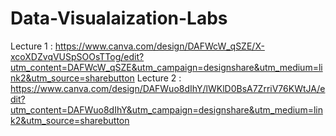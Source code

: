 # Data-Visualaization-Labs
Lecture 1 : https://www.canva.com/design/DAFWcW_qSZE/X-xcoXDZvqVUSpSOOsTTog/edit?utm_content=DAFWcW_qSZE&utm_campaign=designshare&utm_medium=link2&utm_source=sharebutton
Lecture 2 : https://www.canva.com/design/DAFWuo8dIhY/lWKlD0BsA7ZrriV76KWtJA/edit?utm_content=DAFWuo8dIhY&utm_campaign=designshare&utm_medium=link2&utm_source=sharebutton

